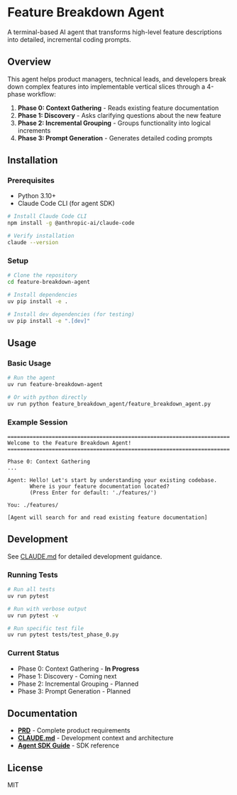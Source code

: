 # Feature Breakdown Agent

A terminal-based AI agent that transforms high-level feature descriptions into detailed, incremental coding prompts.

## Overview

This agent helps product managers, technical leads, and developers break down complex features into implementable vertical slices through a 4-phase workflow:

1. **Phase 0: Context Gathering** - Reads existing feature documentation
2. **Phase 1: Discovery** - Asks clarifying questions about the new feature
3. **Phase 2: Incremental Grouping** - Groups functionality into logical increments
4. **Phase 3: Prompt Generation** - Generates detailed coding prompts

## Installation

### Prerequisites

- Python 3.10+
- Claude Code CLI (for agent SDK)

```bash
# Install Claude Code CLI
npm install -g @anthropic-ai/claude-code

# Verify installation
claude --version
```

### Setup

```bash
# Clone the repository
cd feature-breakdown-agent

# Install dependencies
uv pip install -e .

# Install dev dependencies (for testing)
uv pip install -e ".[dev]"
```

## Usage

### Basic Usage

```bash
# Run the agent
uv run feature-breakdown-agent

# Or with python directly
uv run python feature_breakdown_agent/feature_breakdown_agent.py
```

### Example Session

```
======================================================================
Welcome to the Feature Breakdown Agent!
======================================================================

Phase 0: Context Gathering
...

Agent: Hello! Let's start by understanding your existing codebase.
       Where is your feature documentation located?
       (Press Enter for default: './features/')

You: ./features/

[Agent will search for and read existing feature documentation]
```

## Development

See [CLAUDE.md](CLAUDE.md) for detailed development guidance.

### Running Tests

```bash
# Run all tests
uv run pytest

# Run with verbose output
uv run pytest -v

# Run specific test file
uv run pytest tests/test_phase_0.py
```

### Current Status

- Phase 0: Context Gathering - **In Progress**
- Phase 1: Discovery - Coming next
- Phase 2: Incremental Grouping - Planned
- Phase 3: Prompt Generation - Planned

## Documentation

- **[PRD](prompt_generator_prd.md)** - Complete product requirements
- **[CLAUDE.md](CLAUDE.md)** - Development context and architecture
- **[Agent SDK Guide](.claude/claude_agent_sdk_guide.md)** - SDK reference

## License

MIT
